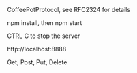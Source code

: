 CoffeePotProtocol, see RFC2324 for details

npm install, then npm start

CTRL C to stop the server

http://localhost:8888

Get, Post, Put, Delete
